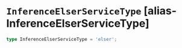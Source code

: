 # `InferenceElserServiceType` [alias-InferenceElserServiceType]
```typescript
type InferenceElserServiceType = 'elser';
```
